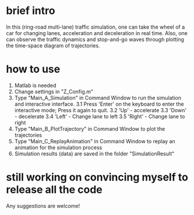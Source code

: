 # brief intro
In this (ring-road multi-lane) traffic simulation, one can take the wheel of a car for changing lanes, acceleration and deceleration in real time. Also, one can observe the traffic dynamics and stop-and-go waves through plotting the time-space diagram of trajectories.

# how to use
1. Matlab is needed
2. Change settings in "Z_Config.m"
3. Type "Main_A_Simulation" in Command Window to run the simulation and interactive interface.
   3.1 Press 'Enter' on the keyboard to enter the interactive mode; Press it again to quit.
   3.2 'Up' - accelerate
   3.3 'Down' - decelerate
   3.4 'Left' - Change lane to left
   3.5 'Right' - Change lane to right
5. Type "Main_B_PlotTrajectory" in Command Window to plot the trajectories
6. Type "Main_C_ReplayAnimation" in Command Window to replay an animation for the simulation process
7. Simulation results (data) are saved in the folder "SimulationResult"

# still working on convincing myself to release all the code
Any suggestions are welcome!
